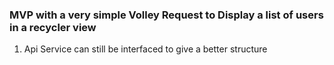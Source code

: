 ### MVP with a very simple Volley Request to Display a list of users in a recycler view

1. Api Service can still be interfaced to give a better structure

